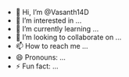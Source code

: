 - 👋 Hi, I’m @Vasanth14D
- 👀 I’m interested in ...
- 🌱 I’m currently learning ...
- 💞️ I’m looking to collaborate on ...
- 📫 How to reach me ...
- 😄 Pronouns: ...
- ⚡ Fun fact: ...

<!---
Vasanth14D/Vasanth14D is a ✨ special ✨ repository because its `README.md` (this file) appears on your GitHub profile.
You can click the Preview link to take a look at your changes.
--->
